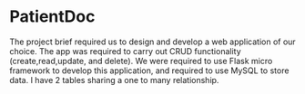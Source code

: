 # PatientDoc

The project brief required us to design and develop a web application of our choice. The app was required to carry out CRUD functionality (create,read,update, and delete). We were required to use Flask micro framework to develop this application, and required to use MySQL to store data. I have 2 tables sharing a one to many relationship.